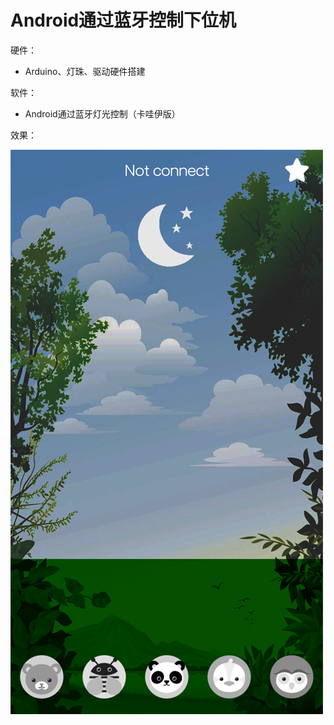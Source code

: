 # Android通过蓝牙控制下位机

硬件：

- Arduino、灯珠、驱动硬件搭建

软件：

- Android通过蓝牙灯光控制（卡哇伊版）

效果：

![](./README_IMAGE/音乐助眠灯_可爱版.png)